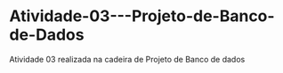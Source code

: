 # Atividade-03---Projeto-de-Banco-de-Dados
Atividade 03 realizada na cadeira de Projeto de Banco de dados
